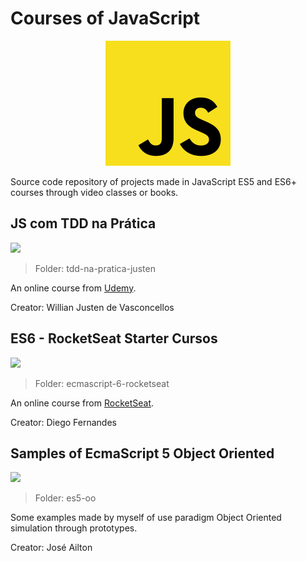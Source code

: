 # Courses of JavaScript

<p align="center"> 
<img src=".github/logo.png">
</p>

Source code repository of projects made in JavaScript ES5 and ES6+ courses through video classes or books.

## JS com TDD na Prática
![](https://img.shields.io/badge/status-in%20progress-blue)

> Folder: tdd-na-pratica-justen

An online course from [Udemy](https://app.rocketseat.com.br/starter).

Creator: Willian Justen de Vasconcellos

## ES6 - RocketSeat Starter Cursos
![](https://img.shields.io/badge/status-completed-brightgreen)

> Folder: ecmascript-6-rocketseat

An online course from [RocketSeat](https://app.rocketseat.com.br/starter).

Creator: Diego Fernandes

## Samples of EcmaScript 5 Object Oriented
![](https://img.shields.io/badge/status-completed-brightgreen)

> Folder: es5-oo

Some examples made by myself of use paradigm Object Oriented simulation through prototypes.

Creator: José Ailton
